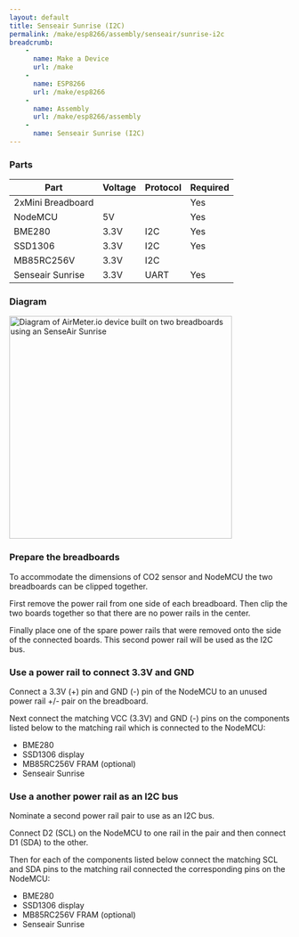```yaml
---
layout: default
title: Senseair Sunrise (I2C)
permalink: /make/esp8266/assembly/senseair/sunrise-i2c
breadcrumb:
    - 
      name: Make a Device
      url: /make
    - 
      name: ESP8266
      url: /make/esp8266
    -
      name: Assembly
      url: /make/esp8266/assembly
    - 
      name: Senseair Sunrise (I2C)
---
```


### Parts

|Part|Voltage|Protocol|Required|
|--|--|--|--|
|2xMini Breadboard|||Yes|
|NodeMCU|5V||Yes|
|BME280|3.3V|I2C|Yes|
|SSD1306|3.3V|I2C|Yes|
|MB85RC256V|3.3V|I2C||
|Senseair Sunrise|3.3V|UART|Yes|


### Diagram

<img src="https://i.ibb.co/B2pkZxP/breadboard-sunrise.png" style="width:auto" height="400" alt="Diagram of AirMeter.io device built on two breadboards using an SenseAir Sunrise"/>


### Prepare the breadboards
To accommodate the dimensions of CO2 sensor and NodeMCU the two breadboards can be clipped together. 

First remove the power rail from one side of each breadboard. Then clip the two boards together so that there are no power rails in the center. 

Finally place one of the spare power rails that were removed onto the side of the connected boards. This second power rail will be used as the I2C bus.

### Use a power rail to connect 3.3V and GND
Connect a 3.3V (+) pin and GND (-) pin of the NodeMCU to an unused power rail +/- pair on the breadboard. 

Next connect the matching VCC (3.3V) and GND (-) pins on the components listed below to the matching rail which is connected to the NodeMCU:
- BME280
- SSD1306 display
- MB85RC256V FRAM (optional)
- Senseair Sunrise

### Use a another power rail as an I2C bus
Nominate a second power rail pair to use as an I2C bus. 

Connect D2 (SCL) on the NodeMCU to one rail in the pair and then connect D1 (SDA) to the other. 

Then for each of the components listed below connect the matching SCL and SDA pins to the matching rail connected the corresponding pins on the NodeMCU:
- BME280
- SSD1306 display
- MB85RC256V FRAM (optional) 
- Senseair Sunrise




